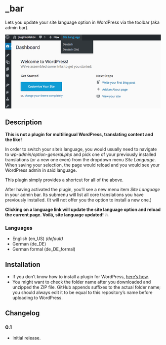 # _bar
Lets you update your site language option in WordPress via the toolbar (aka admin bar).

![Update Site Language Option via Admin Bar](https://github.com/glueckpress/_bar/raw/master/assets/img/_bar-site-language.gif)

## Description
**This is not a plugin for multilingual WordPress, translating content and the like!**

In order to switch your site’s language, you would usually need to navigate to _wp-admin/option-general.php_ and pick one of your previously installed translations (or a new one even) from the dropdown menu _Site Language_. When saving your selection, the page would reload and you would see your WordPress admin in said language.

This plugin simply provides a shortcut for all of the above.

After having activated the plugin, you’ll see a new menu item _Site Language_ in your admin bar. Its submenu will list all core translations you have previously installed. (It will not offer you the option to install a new one.)

**Clicking on a language link will update the site language option and reload the current page. Voilá, site language updated!** :boom:


### Languages
* English (en\_US) _(default)_
* German (de_DE)
* German formal (de\_DE_formal)

## Installation
* If you don’t know how to install a plugin for WordPress, [here’s how](http://codex.wordpress.org/Managing_Plugins#Installing_Plugins).
* You might want to check the folder name after you downloaded and unzipped the ZIP file. GitHub appends suffixes to the actual folder name; you should always edit it to be equal to this repository’s name before uploading to WordPress.

## Changelog

### 0.1

* Initial release.
